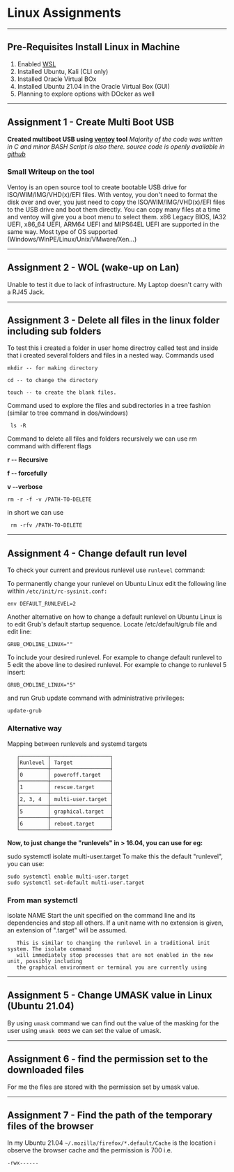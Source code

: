 # Linux Assignments
---

## Pre-Requisites Install Linux in Machine


1. Enabled [WSL](https://docs.microsoft.com/en-us/windows/wsl/install-win10#step-4---download-the-linux-kernel-update-package)
2. Installed Ubuntu, Kali (CLI only)
3. Installed Oracle Virtual BOx
4. Installed Ubuntu 21.04 in the Oracle Virtual Box (GUI)
5. Planning to explore options with DOcker as well


---

## Assignment 1 - Create Multi Boot USB
**Created multiboot USB using [ventoy](www.ventoy.net) tool**
*Majority of the code was written in C and minor BASH Script is also there. source code is openly available in [github](https://github.com/ventoy/Ventoy)*
### Small Writeup on the tool
Ventoy is an open source tool to create bootable USB drive for ISO/WIM/IMG/VHD(x)/EFI files.
With ventoy, you don't need to format the disk over and over, you just need to copy the ISO/WIM/IMG/VHD(x)/EFI files to the USB drive and boot them directly.
You can copy many files at a time and ventoy will give you a boot menu to select them.
x86 Legacy BIOS, IA32 UEFI, x86_64 UEFI, ARM64 UEFI and MIPS64EL UEFI are supported in the same way.
Most type of OS supported (Windows/WinPE/Linux/Unix/VMware/Xen...)

---

## Assignment 2 - WOL (wake-up on Lan)
Unable to test it due to lack of infrastructure. My Laptop doesn't carry with a RJ45 Jack.

---

## Assignment 3 - Delete all files in the linux folder including sub folders
To test this i created a folder in user home directroy called test and inside that i created several folders and files in a nested way. 
Commands used 

` mkdir -- for making directory `

` cd -- to change the directory `

` touch -- to create the blank files. `

Command used to explore the files and subdirectories in a tree fashion (similar to tree command in dos/windows)

` ls -R`

Command to delete all files and folders recursively we can use rm command with different flags

**r -- Recursive**

**f -- forcefully**

**v --verbose**

` rm -r -f -v /PATH-TO-DELETE `

in short we can use 

` rm -rfv /PATH-TO-DELETE`

---

## Assignment 4 - Change default run level

To check your current and previous runlevel use `runlevel` command:

To permanently change your runlevel on Ubuntu Linux edit the following line within `/etc/init/rc-sysinit.conf:`

`env DEFAULT_RUNLEVEL=2`

Another alternative on how to change a default runlevel on Ubuntu Linux is to edit Grub's default startup sequence. Locate /etc/default/grub file and edit line:

`GRUB_CMDLINE_LINUX=""`

To include your desired runlevel. For example to change default runlevel to 5 edit the above line to desired runlevel. For example to change to runlevel 5 insert:

`GRUB_CMDLINE_LINUX="5"`

and run Grub update command with administrative privileges:

`update-grub`

### Alternative way
Mapping between runlevels and systemd targets
```
   ┌─────────┬───────────────────┐
   │Runlevel │ Target            │
   ├─────────┼───────────────────┤
   │0        │ poweroff.target   │
   ├─────────┼───────────────────┤
   │1        │ rescue.target     │
   ├─────────┼───────────────────┤
   │2, 3, 4  │ multi-user.target │
   ├─────────┼───────────────────┤
   │5        │ graphical.target  │
   ├─────────┼───────────────────┤
   │6        │ reboot.target     │
   └─────────┴───────────────────┘
 ```  
**Now, to just change the "runlevels" in > 16.04, you can use for eg:**

sudo systemctl isolate multi-user.target
To make this the default "runlevel", you can use:
```
sudo systemctl enable multi-user.target
sudo systemctl set-default multi-user.target

```
### From man systemctl

   isolate NAME
       Start the unit specified on the command line and its dependencies and stop all others. If
       a unit name with no extension is given, an extension of ".target" will be assumed.

       This is similar to changing the runlevel in a traditional init system. The isolate command
       will immediately stop processes that are not enabled in the new unit, possibly including
       the graphical environment or terminal you are currently using

---

## Assignment 5 - Change UMASK value in Linux (Ubuntu 21.04)
By using `umask` command we can find out the value of the masking for the user
using `umask 0003` we can set the value of umask. 

---

## Assignment 6 - find the permission set to the downloaded files
For me the files are stored with the permission set by umask value. 

---

## Assignment 7 - Find the path of the temporary files of the browser
In my Ubuntu 21.04 `~/.mozilla/firefox/*.default/Cache` is the location i observe the browser cache and the permission is 700 i.e. 

`-rwx------`

